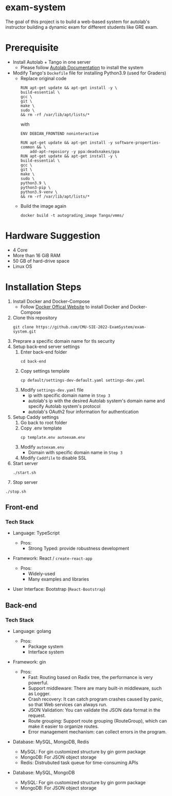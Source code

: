 # exam-system
The goal of this project is to build a web-based system for autolab's instructor building a dynamic exam for different students like GRE exam.

# Prerequisite
*   Install Autolab + Tango in one server    
    *  Please follow [Autolab Documentation](https://docs.autolabproject.com/installation/docker-compose/) to install the system
*   Modify Tango's `Dockefile`  file for installing Python3.9 (used for Graders)
    *   Replace original code 
        ```
        RUN apt-get update && apt-get install -y \
        build-essential \
        gcc \
        git \
        make \
        sudo \
        && rm -rf /var/lib/apt/lists/*
        ```
        with 
        ```
        ENV DEBIAN_FRONTEND noninteractive

        RUN apt-get update && apt-get install -y software-properties-common && \
            add-apt-reposiory -y ppa:deadsnakes/ppa
        RUN apt-get update && apt-get install -y \  
        build-essential \
        gcc \
        git \
        make \
        sudo \
        python3.9 \
        python3-pip \
        python3.9-venv \
        && rm -rf /var/lib/apt/lists/*
        ```
    *   Build the image again       
        ```
        docker build -t autograding_image Tango/vmms/
        ```

# Hardware Suggestion
*  4 Core
*  More than 16 GiB RAM
*  50 GB of hard-drive space
*  Linux OS

# Installation Steps
1. Install Docker and Docker-Compose
   *    Follow [Docker Offical Website](https://docs.docker.com/engine/install/) to install Docker and Docker-Compose
2. Clone this repository    
   ```
   git clone https://github.com/CMU-SIE-2022-ExamSystem/exam-system.git
   ```
3. Preprare a specific domain name for tls security
4. Setup back-end server settings
   1. Enter back-end folder     
        ```
        cd back-end
        ```
   2. Copy settings template
        ```
        cp default/settings-dev-default.yaml settings-dev.yaml
        ```
    3. Modify `settings-dev.yaml` file
       *    ip with specific domain name in `Step 3`
       *    autolab's ip with the desired Autolab system's domain name and specify Autolab system's protocol
       *    autolab's OAuth2 four information for authentication
5. Setup Caddy settings
   1. Go back to root folder
   2. Copy .env template
        ```
        cp template.env autoexam.env
        ```
    3. Modify `autoexam.env`
        * Domain with specific domain name in `Step 3`
    4. Modify `Caddfile` to disable SSL
6. Start server
   ```
   ./start.sh
   ```
7.  Stop server
   ```
   ./stop.sh
   ```
   
   

## Front-end
### Tech Stack
*   Language: TypeScript
    *   Pros:
        *   Strong Typed: provide robustness development

*   Framework: React / `create-react-app`
    *   Pros:
        *   Widely-used
        *   Many examples and libraries

*   User Interface: Bootstrap (`React-Bootstrap`)



## Back-end
### Tech Stack
*   Language: golang
    *   Pros:   
        *   Package system 
        *   Interface system
*   Framework:  gin
    *   Pros:
        *   Fast: Routing based on Radix tree, the performance is very powerful.
        *   Support middleware: There are many built-in middleware, such as Logger.
        *   Crash recovery: It can catch program crashes caused by panic, so that Web services can always run.
        *   JSON Validation: You can validate the JSON data format in the request.
        *   Route grouping: Support route grouping (RouteGroup), which can make it easier to organize routes.
        *   Error management mechanism: can collect errors in the program.

*   Database:   MySQL, MongoDB, Redis
    *   MySQL: For gin customized structure by gin gorm package
    *   MongoDB: For JSON object storage
    *   Redis: Distrubuted task queue for time-consuming APIs

*   Database:   MySQL, MongoDB
    *   MySQL: For gin customized structure by gin gorm package
    *   MongoDB: For JSON object storage
